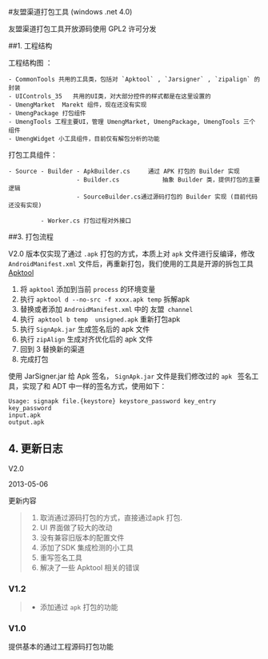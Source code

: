 #友盟渠道打包工具 (windows .net 4.0)

友盟渠道打包工具开放源码使用 GPL2 许可分发

##1. 工程结构

工程结构图 ：

```
- CommonTools 共用的工具类，包括对 `Apktool` , `Jarsigner` , `zipalign` 的封装
- UIControls_35   共用的UI类，对大部分控件的样式都是在这里设置的
- UmengMarket  Marekt 组件，现在还没有实现
- UmengPackage 打包组件
- UmengTools 工程主要UI，管理 UmengMarket, UmengPackage, UmengTools 三个组件
- UmengWidget 小工具组件，目前仅有解包分析的功能
```

打包工具组件：

```
- Source - Builder - ApkBuilder.cs     通过 APK 打包的 Builder 实现
                   - Builder.cs            抽象 Builder 类，提供打包的主要逻辑
                   - SourceBuilder.cs通过源码打包的 Builder 实现 (目前代码还没有实现)
                                     
         - Worker.cs 打包过程对外接口
```

##3. 打包流程

V2.0 版本仅实现了通过 `.apk` 打包的方式，本质上对  `apk` 文件进行反编译，修改 `AndroidManifest.xml` 文件后，再重新打包，我们使用的工具是开源的拆包工具 [Apktool](https://code.google.com/p/android-apktool/)


1. 将  `apktool`  添加到当前 `process` 的环境变量
2. 执行 `apktool d --no-src -f xxxx.apk temp` 拆解apk
3. 替换或者添加 `AndroidManifest.xml` 中的 友盟` channel`
4. 执行` apktool b temp  unsigned.apk` 重新打包apk
5. 执行 `SignApk.jar` 生成签名后的 apk 文件
6. 执行 `zipAlign` 生成对齐优化后的 apk 文件
7. 回到 3 替换新的渠道
8. 完成打包


使用  JarSigner.jar 给 Apk 签名， `SignApk.jar`  文件是我们修改过的 `apk ` 签名工具，实现了和 ADT 中一样的签名方式，使用如下：

```
Usage: signapk file.{keystore} keystore_password key_entry key_password
input.apk
output.apk
```


## 4. 更新日志

V2.0

2013-05-06

更新内容

>1. 取消通过源码打包的方式，直接通过apk 打包.
>2. UI 界面做了较大的改动
>3. 没有兼容旧版本的配置文件
>4. 添加了SDK 集成检测的小工具
>5. 重写签名工具
>6. 解决了一些 Apktool 相关的错误

### V1.2
>* 添加通过 `apk` 打包的功能

### V1.0
 提供基本的通过工程源码打包功能

